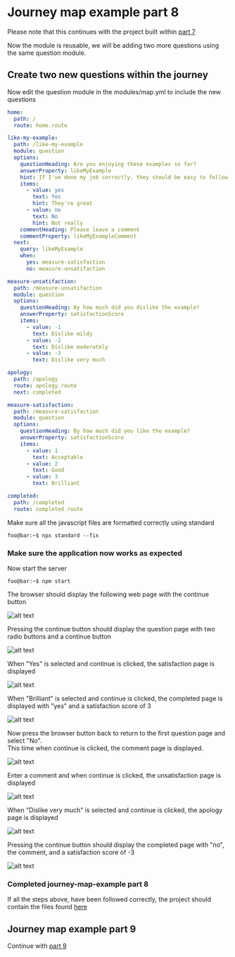 # Journey map example part 8
Please note that this continues with the project built within [part 7](../journey-map-example-7/README.md)

Now the module is reusable, we will be adding two more questions using the same question module.

## Create two new questions within the journey

Now edit the question module in the modules/map.yml to include the new questions
```yaml
home:
  path: /
  route: home.route

like-my-example:
  path: /like-my-example
  module: question
  options:
    questionHeading: Are you enjoying these examples so far?
    answerProperty: likeMyExample
    hint: If I've done my job correctly, they should be easy to follow
    items:
      - value: yes
        text: Yes
        hint: They're great
      - value: no
        text: No
        hint: Not really
    commentHeading: Please leave a comment
    commentProperty: likeMyExampleComment
  next:
    query: likeMyExample
    when:
      yes: measure-satisfaction
      no: measure-unsatifaction

measure-unsatifaction:
  path: /measure-unsatifaction
  module: question
  options:
    questionHeading: By how much did you dislike the example?
    answerProperty: satisfactionScore
    items:
      - value: -1
        text: Dislike mildy
      - value: -2
        text: Dislike moderately
      - value: -3
        text: Dislike very much

apology:
  path: /apology
  route: apology.route
  next: completed

measure-satisfaction:
  path: /measure-satisfaction
  module: question
  options:
    questionHeading: By how much did you like the example?
    answerProperty: satisfactionScore
    items:
      - value: 1
        text: Acceptable
      - value: 2
        text: Good
      - value: 3
        text: Brilliant

completed:
  path: /completed
  route: completed.route
```

Make sure all the javascript files are formatted correctly using standard
```console
foo@bar:~$ npx standard --fix
```

### Make sure the application now works as expected

Now start the server
```console
foo@bar:~$ npm start
```

The browser should display the following web page with the continue button

![alt text](../screen-shots/home.png "home page")

Pressing the continue button should display the question page with two radio buttons and a continue button

![alt text](../screen-shots/like-my-example.png "question page")

When "Yes" is selected and continue is clicked, the satisfaction page is displayed

![alt text](../screen-shots/measure-satisfaction.png "satisfaction page")

When "Brilliant" is selected and continue is clicked, the completed page is displayed with "yes" and a satisfaction score of 3

![alt text](../screen-shots/completed-satisfaction-score-of-3.png "completed with yes and score of 3 page")

Now press the browser button back to return to the first question page and select "No".  
This time when continue is clicked, the comment page is displayed.

![alt text](../screen-shots/comment.png "completed with yes page")

Enter a comment and when continue is clicked, the unsatisfaction page is displayed

![alt text](../screen-shots/measure-unsatisfaction.png "unsatisfaction page")

When "Dislike very much" is selected and continue is clicked, the apology page is displayed

![alt text](../screen-shots/apology.png "apology page")

Pressing the continue button should display the completed page with "no", the comment, and a satisfaction score of -3

![alt text](../screen-shots/completed-satisfaction-score-of-minus-3.png "completed with no page")

### Completed journey-map-example part 8
If all the steps above, have been followed correctly, the project should contain the files found [here](.)

## Journey map example part 9
Continue with [part 9](../journey-map-example-9/README.md)

